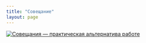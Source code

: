 ```yaml
---
title: "Совещание"
layout: page 
---
```

[![Совещания — практическая альтернатива работе](http://www.demotivation.ru/thumbs/20091015/dsisyeynqou1.jpg)](http://www.demotivation.ru/dsisyeynqou1pic.html)
